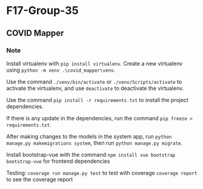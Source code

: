 # F17-Group-35

## COVID Mapper

### Note

Install virtualenv with `pip install virtualenv`. Create a new virtualenv using `python -m venv .\covid_mapper\venv`.

Use the command `./venv/bin/activate` or `./venv/Scripts/activate` to activate the virtualenv, and use `deactivate` to deactivate the virtualenv.

Use the command `pip install -r requirements.txt` to install the project dependencies.

If there is any update in the dependencies, run the command `pip freeze > requirements.txt`.

After making changes to the models in the system app, run `python manage.py makemigrations system`, then run `python manage.py migrate`.

Install bootstrap-vue with the command `npm install vue bootstrap bootstrap-vue` for frontend dependencies

Testing:
`coverage run manage.py test` to test with coverage
`coverage report` to see the coverage report
